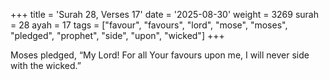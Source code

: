 +++
title = 'Surah 28, Verses 17'
date = '2025-08-30'
weight = 3269
surah = 28
ayah = 17
tags = ["favour", "favours", "lord", "mose", "moses", "pledged", "prophet", "side", "upon", "wicked"]
+++

Moses pledged, “My Lord! For all Your favours upon me, I will never side with the wicked.”